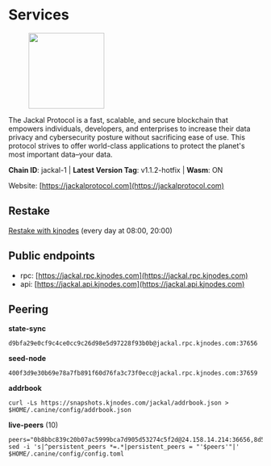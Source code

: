 # Services

<figure><img src="https://raw.githubusercontent.com/kj89/testnet_manuals/main/pingpub/logos/jackal.png" width="150" alt=""><figcaption></figcaption></figure>

The Jackal Protocol is a fast, scalable, and secure blockchain that empowers  individuals, developers, and enterprises to increase their data privacy and  cybersecurity posture without sacrificing ease of use. This protocol strives  to offer world-class applications to protect the planet's most important data–your data.

**Chain ID**: jackal-1 | **Latest Version Tag**: v1.1.2-hotfix | **Wasm**: ON

Website: [https://jackalprotocol.com](https://jackalprotocol.com)

## Restake

[Restake with kjnodes](https://restake.app/jackal/jklvaloper1tr3wm3mdkz0tda6t7vavqnn7fe2g4un0f67xmt) (every day at 08:00, 20:00)
## Public endpoints

* rpc: [https://jackal.rpc.kjnodes.com](https://jackal.rpc.kjnodes.com)
* api: [https://jackal.api.kjnodes.com](https://jackal.api.kjnodes.com)

## Peering

**state-sync**

```
d9bfa29e0cf9c4ce0cc9c26d98e5d97228f93b0b@jackal.rpc.kjnodes.com:37656
```

**seed-node**

```
400f3d9e30b69e78a7fb891f60d76fa3c73f0ecc@jackal.rpc.kjnodes.com:37659
```

**addrbook**
```
curl -Ls https://snapshots.kjnodes.com/jackal/addrbook.json > $HOME/.canine/config/addrbook.json
```

**live-peers** (10)
```
peers="0b8bbc839c20b07ac5999bca7d905d53274c5f2d@24.158.14.214:36656,8d59eb5f7ad207e59c06620f6e9e7b6760b56211@65.108.75.107:18656,d9abd1dd5bf7c57461f0476c61e28bac879430a2@141.94.109.71:10556,f7b5bc8e8eb8a954f9c36ac7c06ff7b9b847c785@167.86.82.140:46656,ff94a29e02de8369faf37c76d3c97684bbd51bd6@185.16.38.165:17556,d9bfa29e0cf9c4ce0cc9c26d98e5d97228f93b0b@65.109.88.38:37656,1f30e644ddd8edf310cbd9be4ac07b604eed581e@66.85.143.242:26676,753d35e39ad1f6f2fbf0f406a0c4f2bee3c4c7d0@135.181.153.228:56656,b3f167a06a8691d738de5fff2b3ba65053e0787d@65.21.183.76:26656,ea35106e43dcec1e5c66319272da48df3dce7723@57.128.144.233:26656"
sed -i 's|^persistent_peers *=.*|persistent_peers = "'$peers'"|' $HOME/.canine/config/config.toml
```
